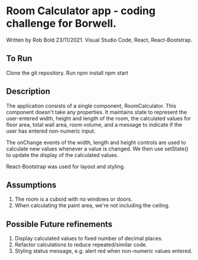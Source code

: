 # Room Calculator app - coding challenge for Borwell.
Written by Rob Bold 23/11/2021.
Visual Studio Code, React, React-Bootstrap.

## To Run
Clone the git repository.
Run
    npm install
    npm start

## Description
The application consists of a single component, RoomCalculator.  This component doesn't take
any properties.  It maintains state to represent the user-entered width, height and length 
of the room, the calculated values for floor area, total wall area, room volume, and a 
message to indicate if the user has entered non-numeric input.

The onChange events of the width, length and height controls are used to calculate new
values whenever a value is changed.  We then use setState() to update the display of the 
calculated values.

React-Bootstrap was used for layout and styling.

## Assumptions
1. The room is a cuboid with no windows or doors.
2. When calculating the paint area, we're not including the ceiling.

## Possible Future refinements
1. Display calculated values to fixed number of decimal places.
2. Refactor calculations to reduce repeated/similar code.
3. Styling status message, e.g. alert red when non-numeric values entered.

